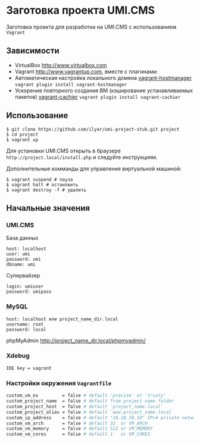 # Заготовка проекта UMI.CMS

Заготовка проекта для разработки на UMI.CMS с использованием `Vagrant`

## Зависимости

* VirtualBox <http://www.virtualbox.com>
* Vagrant <http://www.vagrantup.com>, вместе с плагинами:
 * Автоматическая настройка локального домена [vagrant-hostmanager](https://github.com/smdahlen/vagrant-hostmanager) `vagrant plugin install vagrant-hostmanager`
 * Ускорение повторного создания ВМ (кэширование устанавливаемых пакетов) [vagrant-cachier](https://github.com/fgrehm/vagrant-cachier) `vagrant plugin install vagrant-cachier`

## Использование

    $ git clone https://github.com/ilyar/umi-project-stub.git project
    $ cd project
    $ vagrant up

Для установки UMI.CMS открыть в браузере `http://project.local/install.php` и следуйте инструкциям.

Дополнительные комманды для управления виртуальной машиной:

    $ vagrant suspend # пауза
    $ vagrant halt # остановить
    $ vagrant destroy -f # удалить

## Начальные значения

### UMI.CMS

База данных

    host: localhost
    user: umi
    password: umi
    dbname: umi

Супервайзер

    login: umiuser
    password: umipass

### MySQL

    host: localhost или project_name_dir.local
    username: root
    password: local

phpMyAdmin <http://project_name_dir.local/phpmyadmin/>

### Xdebug

    IDE key = vagrant

### Настройки окружения `Vagrantfile`

```bash
custom_vm_os         = false # default 'precise' or 'trusty'
custom_project_name  = false # default from project name folder
custom_project_host  = false # default `project_name.local`
custom_project_alias = false # default `www.project_name.local`
custom_ip_address    = false # default "10.10.10.10" IPv4 private network range
custom_vm_arch       = false # default 32  or VM_ARCH
custom_vm_memory     = false # default 512 or VM_MEMORY
custom_vm_cores      = false # default 1   or VM_CORES
```
